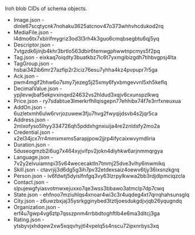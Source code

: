 Iroh blob CIDs of schema objects.

* Image.json - dinle67scqtycnk7nohaku3625atcnov47o373whhvhcdukod2rq
* MediaFile.json - l4dmo6tx7xblrifmygriz3od3l3rh4k3guo6cmqbsegbtu6qj5yq
* Descriptor.json - 7vtgzdk6jinjb4khr3brtlo563dbir6temwgphwwtnpcmys5f2pq
* Tag.json - eixkaq7oiqdty3buatkbz7lc6t7yxmgibizgdh7tihbvgpsj4lta
* TagGroup.json - hsbai342ib6mr27azfip2r2iciz76esu7yhha4kz4pvpupr7r5ga
* Ack.json - pwm4mgif2hhw6o7smy7jezeg5j25xmy6fyxbmgevvnl5xh5keflq
* DecimalValue.json - ypjlevwjbaf5ekpvxinqxd24632vs2hldud3xqjv6cxunspzlkwq
* Price.json - ry7sdabtue3lmerkrfhllqisgepn77ehhibx74f7e3rrfxneuxua
* AddOn.json - 6uzletxmh6ulw6rvrjozuwew3fju7hvg2fwyqijdsvb4s2jqr5ca
* Address.json - 2mlxofyso5lhyy334726qh5pddxhgnxiuija4re2znldsfy2mo2a
* Credential.json - x2el34jcx7rr4mmxmxms5arapjpow2jjrp4ifycaixwvymdliria
* Duration.json - 5duseogmzb2i6ug7x464xyjvifpv2jokn4diyhkw6arjnmmqrgya
* Language.json - 7v2y2elvuiamnpi35v64wececaktln7tmmj25dve3vlhy6mwmikq
* Skill.json - ctavrjij3d6dg5g3ih7pv32etdexsaiz4oewv6tjy36ixsnzkgrq
* Person.json - iv6fdwtj5dyislfnfgq3vy63lzrpylkwwa2bb3rdjdlpmciqzcla
* Contact.json - slpujewgfyiasvotmwxejuxxo7qe3wss3bbawo3atmclp7dp7cwq
* State.json - ehfnoo7mziuhlqs4xnoar4wi3c3r4uqdeg4xt7qrrqhahsunsglq
* City.json - z6uwzbxjaj35ysrkgginybed3tztljoesdukgdjvjqb26yqugndq
* Organization.json - erf4u7gwp4vg6ztp7qsszpnm4rrbbdtoghftlb4e6ma3ditcj3ga
* Rating.json - ytsbyvjxhdqew2xw5xqqvhyjtl4vpelq5s4nscu72ipxnrbys3xq
